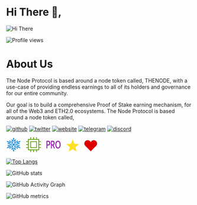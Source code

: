 # Hi There 👋,
![Hi There](https://github.com/thenodeprotocol1/thenodeprotocol1/blob/main/1500x500.jpg)

![Profile views](https://gpvc.arturio.dev/thenodeprotocol1)  


# About Us 
The Node Protocol is based around a node token called, THENODE, with a use-case of providing endless earnings to all of its holders and governance for our entire community.

Our goal is to build a comprehensive Proof of Stake earning mechanism, for all of the Web3 and ETH2.0 ecosystems. The Node Protocol is based around a node token called, 



[<img src='https://cdn.jsdelivr.net/npm/simple-icons@3.0.1/icons/github.svg' alt='github' height='40'>](https://github.com/thenodeprotocol1)  [<img src='https://cdn.jsdelivr.net/npm/simple-icons@3.0.1/icons/twitter.svg' alt='twitter' height='40'>](https://twitter.com/thenodeERC)  [<img src='https://cdn.jsdelivr.net/npm/simple-icons@3.0.1/icons/icloud.svg' alt='website' height='40'>](https://thenodeprotocol.com/)  [<img src='https://cdn.jsdelivr.net/npm/simple-icons@3.0.1/icons/telegram.svg' alt='telegram' height='40'>](https://t.me/thenodeprotocol)  [<img src='https://cdn.jsdelivr.net/npm/simple-icons@3.0.1/icons/discord.svg' alt='discord' height='40'>](https://discord.gg/ES3UvQytxA)  

<a href='https://archiveprogram.github.com/'><img src='https://raw.githubusercontent.com/acervenky/animated-github-badges/master/assets/acbadge.gif' width='40' height='40'></a> <a href='https://docs.github.com/en/developers'><img src='https://raw.githubusercontent.com/acervenky/animated-github-badges/master/assets/devbadge.gif' width='40' height='40'></a> <a href='https://github.com/pricing'><img src='https://raw.githubusercontent.com/acervenky/animated-github-badges/master/assets/pro.gif' width='40' height='40'></a> <a href='https://stars.github.com/'><img src='https://raw.githubusercontent.com/acervenky/animated-github-badges/master/assets/starbadge.gif' width='35' height='35'></a> <a href='https://docs.github.com/en/github/supporting-the-open-source-community-with-github-sponsors'><img src='https://raw.githubusercontent.com/acervenky/animated-github-badges/master/assets/sponsorbadge.gif' width='35' height='35'></a> 

[![Top Langs](https://github-readme-stats.vercel.app/api/top-langs/?username=thenodeprotocol1)](https://github.com/anuraghazra/github-readme-stats)

![GitHub stats](https://github-readme-stats.vercel.app/api?username=thenodeprotocol1&show_icons=true)  

![GitHub Activity Graph](https://activity-graph.herokuapp.com/graph?username=thenodeprotocol1)  

![GitHub metrics](https://metrics.lecoq.io/thenodeprotocol1)  

